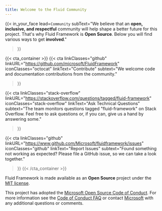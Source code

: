 ```yaml
---
title: Welcome to the Fluid Community
---
```


{{< in_your_face
    lead=`Community`
    subText="We believe that an <strong>open, inclusive, and respectful</strong> community will help shape a better
        future for this project. That's why Fluid Framework is <strong>Open Source</strong>. Below you will find various
        ways to get <strong>involved</strong>."
>}}

{{< cta_container  >}}
  {{< cta
    linkClasses="github"
    linkURL="https://github.com/microsoft/FluidFramework"
    iconClasses="octocat"
    linkText="Contribute"
    subtext="We welcome code and documentation contributions from the community."
  >}}

  {{< cta
    linkClasses="stack-overflow"
    linkURL="https://stackoverflow.com/questions/tagged/fluid-framework"
    iconClasses="stack-overflow"
    linkText="Ask Technical Questions"
    subtext="The team monitors questions tagged \"fluid-framework\" on Stack Overflow. Feel free to ask questions or,
        if you can, give us a hand by answering some."
  >}}

  {{< cta
    linkClasses="github"
    linkURL="https://www.github.com/Microsoft/fluidframework/issues"
    iconClasses="github"
    linkText="Report Issues"
    subtext="Found something not working as expected? Please file a GitHub issue, so we can take a look together."
  >}}
{{< /cta_container  >}}

<div class="omt">
<div class="container">
<div class="row">
<div class="col-sm-12 col-xs-12 no-gutters">

Fluid Framework is made available as an **Open Source** project under
the [MIT license](https://github.com/microsoft/FluidFramework/blob/main/LICENSE).

This project has adopted the [Microsoft Open Source Code of
Conduct](https://opensource.microsoft.com/codeofconduct/).
For more information see the [Code of Conduct
FAQ](https://opensource.microsoft.com/codeofconduct/faq/) or
contact [Microsoft](mailto:opencode@microsoft.com)
with any additional questions or comments.

</div>
</div>
</div>
</div>
